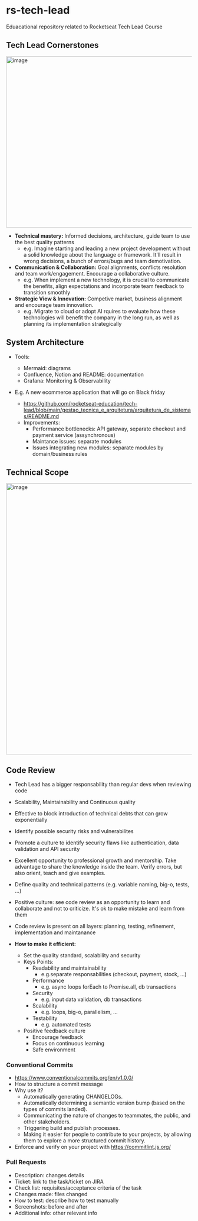 # rs-tech-lead

Eduacational repository related to Rocketseat Tech Lead Course

## Tech Lead Cornerstones

<img width="532" height="463" alt="image" src="https://github.com/user-attachments/assets/685ab74f-f87a-45cc-a0c9-5cd746d77c04" />

- **Technical mastery:** Informed decisions, architecture, guide team to use the best quality patterns
  - e.g. Imagine starting and leading a new project development without a solid knowledge about the language or framework. It'll result in wrong decisions, a bunch of errors/bugs and team demotivation.
- **Communication & Collaboration:** Goal alignments, conflicts resolution and team work/engagement. Encourage a collaborative culture.
  - e.g. When implement a new technology, it is crucial to communicate the benefits, align expectations and incorporate team feedback to transition smoothly
- **Strategic View & Innovation:** Competive market, business alignment and encourage team innovation.
  - e.g. Migrate to cloud or adopt AI rquires to evaluate how these technologies will benefit the company in the long run, as well as planning its implementation strategically

## System Architecture

- Tools:

  - Mermaid: diagrams
  - Confluence, Notion and README: documentation
  - Grafana: Monitoring & Observability

- E.g. A new ecommerce application that will go on Black friday
  - https://github.com/rocketseat-education/tech-lead/blob/main/gestao_tecnica_e_arquitetura/arquitetura_de_sistemas/README.md
  - Improvements:
    - Performance bottlenecks: API gateway, separate checkout and payment service (assynchronous)
    - Maintance issues: separate modules
    - Issues integrating new modules: separate modules by domain/business rules

## Technical Scope

<img width="855" height="734" alt="image" src="https://github.com/user-attachments/assets/455c545f-a872-454e-96c3-6f64914b6704" />

## Code Review

- Tech Lead has a bigger responsability than regular devs when reviewing code
- Scalability, Maintainability and Continuous quality
- Effective to block introduction of technical debts that can grow exponentially
- Identify possible security risks and vulnerabilites
- Promote a culture to identify security flaws like authentication, data validation and API security
- Excellent opportunity to professional growth and mentorship. Take advantage to share the knowledge inside the team. Verify errors, but also orient, teach and give examples.
- Define quality and technical patterns (e.g. variable naming, big-o, tests, ...)
- Positive culture: see code review as an opportunity to learn and collaborate and not to criticize. It's ok to make mistake and learn from them
- Code review is present on all layers: planning, testing, refinement, implementation and maintanance

- **How to make it efficient:**
  - Set the quality standard, scalability and security
  - Keys Points:
    - Readability and maintainability
      - e.g.separate responsabilities (checkout, payment, stock, ...)
    - Performance
      - e.g. async loops forEach to Promise.all, db transactions
    - Security
      - e.g. input data validation, db transactions
    - Scalability
      - e.g. loops, big-o, parallelism, ...
    - Testability
      - e.g. automated tests
  - Positive feedback culture
    - Encourage feedback
    - Focus on continuous learning
    - Safe environment

### Conventional Commits

- https://www.conventionalcommits.org/en/v1.0.0/
- How to structure a commit message
- Why use it?
  - Automatically generating CHANGELOGs.
  - Automatically determining a semantic version bump (based on the types of commits landed).
  - Communicating the nature of changes to teammates, the public, and other stakeholders.
  - Triggering build and publish processes.
  - Making it easier for people to contribute to your projects, by allowing them to explore a more structured commit history.
- Enforce and verify on your project with https://commitlint.js.org/

### Pull Requests

- Description: changes details
- Ticket: link to the task/ticket on JIRA
- Check list: requisites/acceptance criteria of the task
- Changes made: files changed
- How to test: describe how to test manually
- Screenshots: before and after
- Additional info: other relevant info
